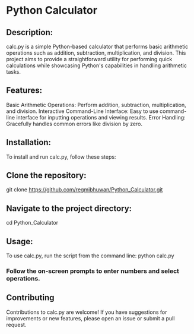 # Python Calculator

## Description:

calc.py is a simple Python-based calculator that performs basic arithmetic operations such as addition, subtraction, multiplication, and division. This project aims to provide a straightforward utility for performing quick calculations while showcasing Python's capabilities in handling arithmetic tasks.

## Features:
Basic Arithmetic Operations: Perform addition, subtraction, multiplication, and division.
Interactive Command-Line Interface: Easy to use command-line interface for inputting operations and viewing results.
Error Handling: Gracefully handles common errors like division by zero.

## Installation:
To install and run calc.py, follow these steps:

## Clone the repository:
git clone https://github.com/regmibhuwan/Python_Calculator.git

## Navigate to the project directory:
cd Python_Calculator

## Usage:
To use calc.py, run the script from the command line:
python calc.py

### Follow the on-screen prompts to enter numbers and select operations.

## Contributing
Contributions to calc.py are welcome! If you have suggestions for improvements or new features, please open an issue or submit a pull request.
